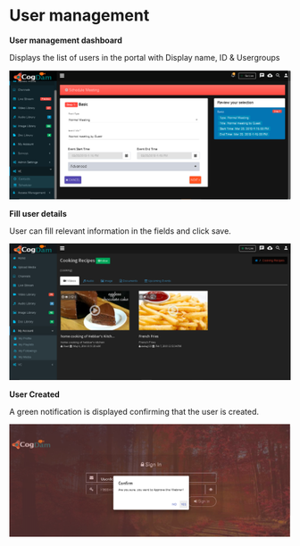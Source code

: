 # User management

**User management dashboard**

Displays the list of users in the portal with Display name, ID & Usergroups

![](../../.gitbook/assets/image%20%28138%29.png)

**Fill user details**

User can fill relevant information in the fields and click save.

![](../../.gitbook/assets/image%20%2828%29.png)

**User Created**

A green notification is displayed confirming that the user is created.

![](../../.gitbook/assets/image%20%28137%29.png)


